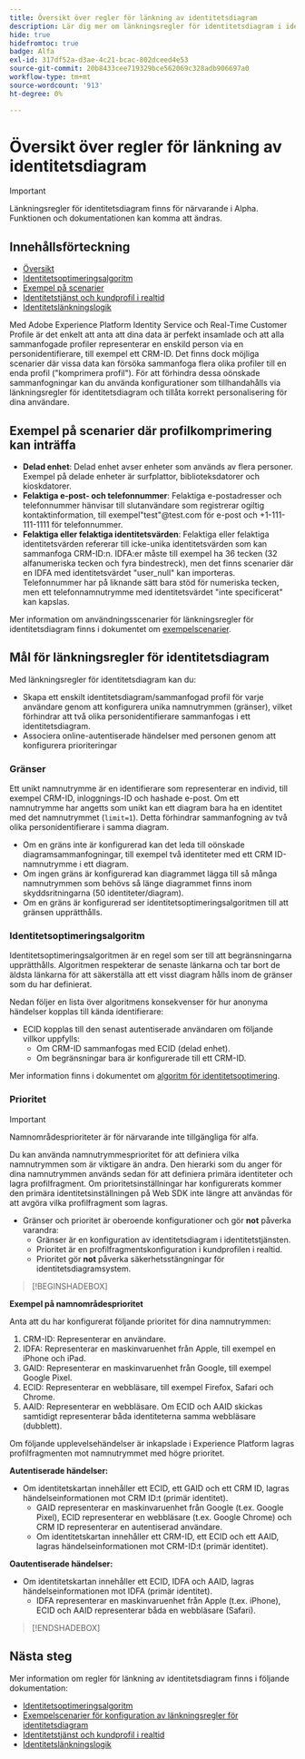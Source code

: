 ```yaml
---
title: Översikt över regler för länkning av identitetsdiagram
description: Lär dig mer om länkningsregler för identitetsdiagram i identitetstjänsten.
hide: true
hidefromtoc: true
badge: Alfa
exl-id: 317df52a-d3ae-4c21-bcac-802dceed4e53
source-git-commit: 20b8433cee719329bce562069c328adb906697a0
workflow-type: tm+mt
source-wordcount: '913'
ht-degree: 0%

---
```


# Översikt över regler för länkning av identitetsdiagram

>[!IMPORTANT]
>
>Länkningsregler för identitetsdiagram finns för närvarande i Alpha. Funktionen och dokumentationen kan komma att ändras.

## Innehållsförteckning

* [Översikt](./overview.md)
* [Identitetsoptimeringsalgoritm](./identity-optimization-algorithm.md)
* [Exempel på scenarier](./example-scenarios.md)
* [Identitetstjänst och kundprofil i realtid](identity-and-profile.md)
* [Identitetslänkningslogik](./identity-linking-logic.md)

Med Adobe Experience Platform Identity Service och Real-Time Customer Profile är det enkelt att anta att dina data är perfekt insamlade och att alla sammanfogade profiler representerar en enskild person via en personidentifierare, till exempel ett CRM-ID. Det finns dock möjliga scenarier där vissa data kan försöka sammanfoga flera olika profiler till en enda profil (&quot;komprimera profil&quot;). För att förhindra dessa oönskade sammanfogningar kan du använda konfigurationer som tillhandahålls via länkningsregler för identitetsdiagram och tillåta korrekt personalisering för dina användare.

## Exempel på scenarier där profilkomprimering kan inträffa

* **Delad enhet**: Delad enhet avser enheter som används av flera personer. Exempel på delade enheter är surfplattor, biblioteksdatorer och kioskdatorer.
* **Felaktiga e-post- och telefonnummer**: Felaktiga e-postadresser och telefonnummer hänvisar till slutanvändare som registrerar ogiltig kontaktinformation, till exempel&quot;test&quot;<span>@test.com för e-post och +1-111-111-1111 för telefonnummer.
* **Felaktiga eller felaktiga identitetsvärden**: Felaktiga eller felaktiga identitetsvärden refererar till icke-unika identitetsvärden som kan sammanfoga CRM-ID:n. IDFA:er måste till exempel ha 36 tecken (32 alfanumeriska tecken och fyra bindestreck), men det finns scenarier där en IDFA med identitetsvärdet &quot;user_null&quot; kan importeras. Telefonnummer har på liknande sätt bara stöd för numeriska tecken, men ett telefonnamnutrymme med identitetsvärdet &quot;inte specificerat&quot; kan kapslas.

Mer information om användningsscenarier för länkningsregler för identitetsdiagram finns i dokumentet om [exempelscenarier](./example-scenarios.md).

## Mål för länkningsregler för identitetsdiagram

Med länkningsregler för identitetsdiagram kan du:

* Skapa ett enskilt identitetsdiagram/sammanfogad profil för varje användare genom att konfigurera unika namnutrymmen (gränser), vilket förhindrar att två olika personidentifierare sammanfogas i ett identitetsdiagram.
* Associera online-autentiserade händelser med personen genom att konfigurera prioriteringar

### Gränser

Ett unikt namnutrymme är en identifierare som representerar en individ, till exempel CRM-ID, inloggnings-ID och hashade e-post. Om ett namnutrymme har angetts som unikt kan ett diagram bara ha en identitet med det namnutrymmet (`limit=1`). Detta förhindrar sammanfogning av två olika personidentifierare i samma diagram.

* Om en gräns inte är konfigurerad kan det leda till oönskade diagramsammanfogningar, till exempel två identiteter med ett CRM ID-namnutrymme i ett diagram.
* Om ingen gräns är konfigurerad kan diagrammet lägga till så många namnutrymmen som behövs så länge diagrammet finns inom skyddsritningarna (50 identiteter/diagram).
* Om en gräns är konfigurerad ser identitetsoptimeringsalgoritmen till att gränsen upprätthålls.

### Identitetsoptimeringsalgoritm

Identitetsoptimeringsalgoritmen är en regel som ser till att begränsningarna upprätthålls. Algoritmen respekterar de senaste länkarna och tar bort de äldsta länkarna för att säkerställa att ett visst diagram hålls inom de gränser som du har definierat.

Nedan följer en lista över algoritmens konsekvenser för hur anonyma händelser kopplas till kända identifierare:

* ECID kopplas till den senast autentiserade användaren om följande villkor uppfylls:
   * Om CRM-ID sammanfogas med ECID (delad enhet).
   * Om begränsningar bara är konfigurerade till ett CRM-ID.

Mer information finns i dokumentet om [algoritm för identitetsoptimering](./identity-optimization-algorithm.md).

### Prioritet

>[!IMPORTANT]
>
>Namnområdesprioriteter är för närvarande inte tillgängliga för alfa.

Du kan använda namnutrymmesprioritet för att definiera vilka namnutrymmen som är viktigare än andra. Den hierarki som du anger för dina namnutrymmen används sedan för att definiera primära identiteter och lagra profilfragment. Om prioritetsinställningar har konfigurerats kommer den primära identitetsinställningen på Web SDK inte längre att användas för att avgöra vilka profilfragment som lagras.

* Gränser och prioritet är oberoende konfigurationer och gör **not** påverka varandra:
   * Gränser är en konfiguration av identitetsdiagram i identitetstjänsten.
   * Prioritet är en profilfragmentskonfiguration i kundprofilen i realtid.
   * Prioritet gör **not** påverka säkerhetsstängningar för identitetsdiagramsystem.

>[!BEGINSHADEBOX]

**Exempel på namnområdesprioritet**

Anta att du har konfigurerat följande prioritet för dina namnutrymmen:

1. CRM-ID: Representerar en användare.
2. IDFA: Representerar en maskinvaruenhet från Apple, till exempel en iPhone och iPad.
3. GAID: Representerar en maskinvaruenhet från Google, till exempel Google Pixel.
4. ECID: Representerar en webbläsare, till exempel Firefox, Safari och Chrome.
5. AAID: Representerar en webbläsare.
Om ECID och AAID skickas samtidigt representerar båda identiteterna samma webbläsare (dubblett).

Om följande upplevelsehändelser är inkapslade i Experience Platform lagras profilfragmenten mot namnutrymmet med högre prioritet.

**Autentiserade händelser:**

* Om identitetskartan innehåller ett ECID, ett GAID och ett CRM ID, lagras händelseinformationen mot CRM ID:t (primär identitet).
   * GAID representerar en maskinvaruenhet från Google (t.ex. Google Pixel), ECID representerar en webbläsare (t.ex. Google Chrome) och CRM ID representerar en autentiserad användare.
   * Om identitetskartan innehåller ett CRM-ID, ett ECID och ett AAID, lagras händelseinformationen mot CRM-ID:t (primär identitet).

**Oautentiserade händelser:**

* Om identitetskartan innehåller ett ECID, IDFA och AAID, lagras händelseinformationen mot IDFA (primär identitet).
   * IDFA representerar en maskinvaruenhet från Apple (t.ex. iPhone), ECID och AAID representerar båda en webbläsare (Safari).

>[!ENDSHADEBOX]

## Nästa steg

Mer information om regler för länkning av identitetsdiagram finns i följande dokumentation:

* [Identitetsoptimeringsalgoritm](./identity-optimization-algorithm.md)
* [Exempelscenarier för konfiguration av länkningsregler för identitetsdiagram](./example-scenarios.md)
* [Identitetstjänst och kundprofil i realtid](identity-and-profile.md)
* [Identitetslänkningslogik](./identity-linking-logic.md)
